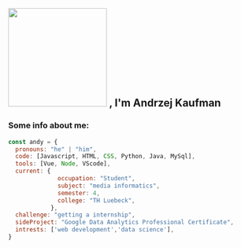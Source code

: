 <h2> <img src="https://media.giphy.com/media/xTiIzJSKB4l7xTouE8/giphy.gif" width="200"> , I'm Andrzej Kaufman  </h2>

### Some info about me: 

```javascript
const andy = {
  pronouns: "he" | "him",
  code: [Javascript, HTML, CSS, Python, Java, MySql],
  tools: [Vue, Node, VScode],
  current: {
              occupation: "Student",
              subject: "media informatics",
              semester: 4,
              college: "TH Luebeck",
            },      
  challenge: "getting a internship",
  sideProject: "Google Data Analytics Professional Certificate", 
  intrests: ['web development','data science'],
}
```

